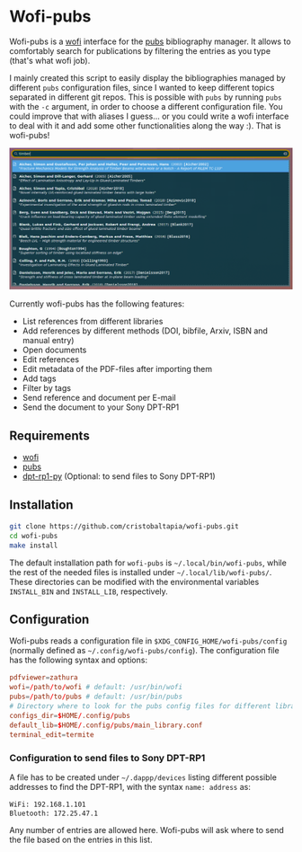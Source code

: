 # Wofi-pubs

Wofi-pubs is a [wofi](https://hg.sr.ht/~scoopta/wofi) interface for the [pubs](https://github.com/pubs/pubs/) bibliography manager.
It allows to comfortably search for publications by filtering the entries as you type (that's what wofi job).

I mainly created this script to easily display the bibliographies managed by different `pubs` configuration files, since I wanted to keep different topics separated in different git repos.
This is possible with `pubs` by running `pubs` with the `-c` argument, in order to choose a different configuration file.
You could improve that with aliases I guess... or you could write a wofi interface to deal with it and add some other functionalities along the way :).
That is wofi-pubs!

![Wofi-pubs](imgs/screenshot_01.png)

Currently wofi-pubs has the following features:

* List references from different libraries
* Add references by different methods (DOI, bibfile, Arxiv, ISBN and manual entry)
* Open documents
* Edit references
* Edit metadata of the PDF-files after importing them
* Add tags
* Filter by tags
* Send reference and document per E-mail
* Send the document to your Sony DPT-RP1

## Requirements

* [wofi](https://hg.sr.ht/~scoopta/wofi)
* [pubs](https://github.com/pubs/pubs/)
* [dpt-rp1-py](https://github.com/pierrecollignon/dpt-rp1-py) (Optional: to send files to Sony DPT-RP1)

## Installation

```bash
git clone https://github.com/cristobaltapia/wofi-pubs.git
cd wofi-pubs
make install
```

The default installation path for `wofi-pubs` is `~/.local/bin/wofi-pubs`, while the rest of the needed files is installed under `~/.local/lib/wofi-pubs/`.
These directories can be modified with the environmental variables `INSTALL_BIN` and `INSTALL_LIB`, respectively.

## Configuration

Wofi-pubs reads a configuration file in `$XDG_CONFIG_HOME/wofi-pubs/config` (normally defined as `~/.config/wofi-pubs/config`).
The configuration file has the following syntax and options:

```conf
pdfviewer=zathura
wofi=/path/to/wofi # default: /usr/bin/wofi
pubs=/path/to/pubs # default: /usr/bin/pubs
# Directory where to look for the pubs config files for different libraries
configs_dir=$HOME/.config/pubs
default_lib=$HOME/.config/pubs/main_library.conf
terminal_edit=termite
```

### Configuration to send files to Sony DPT-RP1

A file has to be created under `~/.dappp/devices` listing different possible addresses to find the DPT-RP1, with the syntax `name: address` as:

```
WiFi: 192.168.1.101
Bluetooth: 172.25.47.1
```

Any number of entries are allowed here.
Wofi-pubs will ask where to send the file based on the entries in this list.
